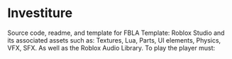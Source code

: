 # Investiture
Source code, readme, and template for FBLA
Template: Roblox Studio and its associated assets such as:
  Textures, Lua, Parts, UI elements, Physics, VFX, SFX. As well as the Roblox Audio Library.
To play the player must:

